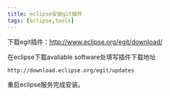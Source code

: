 ```yaml
---
title: eclipse安装git插件
tags: [eclipse,tools]
---
```


下载egit插件：http://www.eclipse.org/egit/download/

在eclipse下载avaliable software处填写插件下载地址

```
http://download.eclipse.org/egit/updates
```

重启eclipse服务完成安装。